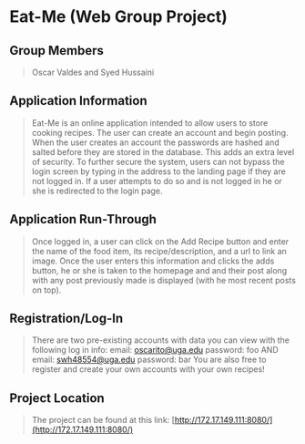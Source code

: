
# Eat-Me (Web Group Project)

## Group Members

>Oscar Valdes and Syed Hussaini


## Application Information

>Eat-Me is an online application intended to allow users to store cooking recipes. The user can create an account and begin posting. When the user creates an account the passwords are hashed and salted before they are stored in the database. This adds an extra level of security. To further secure the system, users can not bypass the login screen by typing in the address to the landing page if they are not logged in. If a user attempts to do so and is not logged in he or she is redirected to the login page.

## Application Run-Through

>Once logged in, a user can click on the Add Recipe button and enter the name of the food item, its recipe/description, and a url to link an image. Once the user enters this information and clicks the adds button, he or she is taken to the homepage and and their post along with any post previously made is displayed (with he most recent posts on top).

## Registration/Log-In
>There are two pre-existing accounts with data you can view with the following log in info:
email: oscarito@uga.edu
password: foo
AND
email: swh48554@uga.edu
password: bar
You are also free to register and create your own accounts with your own recipes!

## Project Location
>The project can be found at this link: [http://172.17.149.111:8080/](http://172.17.149.111:8080/)
